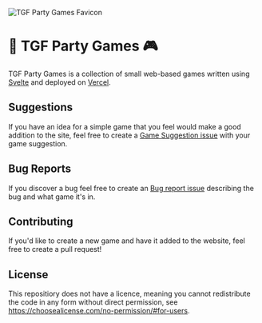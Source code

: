 ![TGF Party Games Favicon](/static/favicon.png)
# 🎉 TGF Party Games 🎮
TGF Party Games is a collection of small web-based games written using [Svelte](https://svelte.dev/) and deployed on [Vercel](http://vercel.com/).

Suggestions
---
If you have an idea for a simple game that you feel would make a good addition to the site, feel free to create a [Game Suggestion issue](https://github.com/thegamingninja/tgf-party-games/issues/new/choose) with your game suggestion.

Bug Reports
---
If you discover a bug feel free to create an [Bug report issue](https://github.com/thegamingninja/tgf-party-games/issues/new/choose) describing the bug and what game it's in.

Contributing
---
If you'd like to create a new game and have it added to the website, feel free to create a pull request!

License
---

This repositiory does not have a licence, meaning you cannot redistribute the code in any form without direct permission, see https://choosealicense.com/no-permission/#for-users.